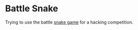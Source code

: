 # Battle Snake

Trying to use the battle [snake game](https://github.com/battlesnakeio) 
for a hacking competition.
